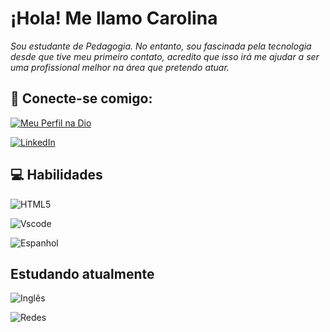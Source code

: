 
# ¡Hola! Me llamo Carolina

*Sou estudante de Pedagogia. No entanto, sou fascinada pela tecnologia desde que tive meu primeiro contato, acredito que isso irá me ajudar a ser uma profissional melhor na área que pretendo atuar.*

## 🔎 Conecte-se comigo:
[![Meu Perfil na Dio](https://img.shields.io/badge/-Meu%20Perfil%20na%20DIO-30A3DC?style=for-the-badge)](https://www.dio.me/users/loracricarte)

[![LinkedIn](https://img.shields.io/badge/LinkedIn-0077B5?style=for-the-badge&logo=linkedin&logoColor=white)](https://www.linkedin.com/in/carolinari/)


## 💻 Habilidades

![HTML5](https://img.shields.io/badge/HTML5-E34F26?style=for-the-badge&logo=html5&logoColor=white)

![Vscode](https://img.shields.io/badge/Vscode-007ACC?style=for-the-badge&logo=visual-studio-code&logoColor=white)

![Espanhol](https://img.shields.io/badge/-espanhol-B55F05?style=for-the-badge)
 

 ## Estudando atualmente 
![Inglês](https://img.shields.io/badge/-Inglês-8B2808?style=for-the-badge) 

![Redes](https://img.shields.io/badge/-redes-0B1E35?style=for-the-badge)
